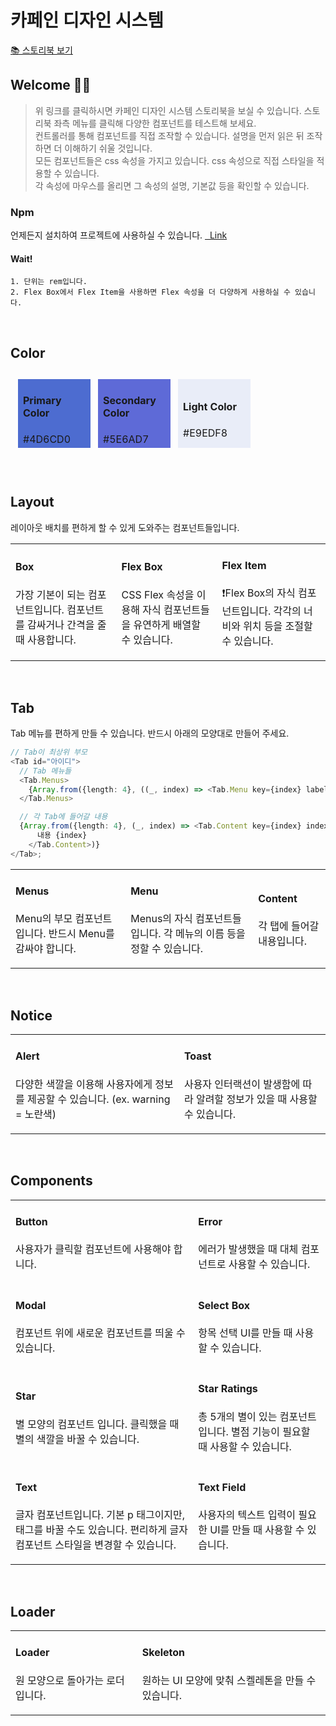 # 카페인 디자인 시스템

<a href="https://653134b8c1b776a14aafb1d0-meiaxlmapb.chromatic.com/?path=/docs/instruction--docs">📚 스토리북 보기</a>

## Welcome 👋🏻

> 위 링크를 클릭하시면 카페인 디자인 시스템 스토리북을 보실 수 있습니다. 스토리북 좌측 메뉴를 클릭해 다양한 컴포넌트를 테스트해 보세요.<br />
> 컨트롤러를 통해 컴포넌트를 직접 조작할 수 있습니다.
> 설명을 먼저 읽은 뒤 조작하면 더 이해하기 쉬울 것입니다.<br />
> 모든 컴포넌트들은 css 속성을 가지고 있습니다. css 속성으로 직접 스타일을 적용할 수 있습니다.<br />
> 각 속성에 마우스를 올리면 그 속성의 설명, 기본값 등을 확인할 수 있습니다.<br />

### Npm

언제든지 설치하여 프로젝트에 사용하실 수 있습니다.
<a href="https://www.npmjs.com/package/yummy-design-component" target="\_blank">&nbsp; Link</a>

#### Wait!

    1. 단위는 rem입니다.
    2. Flex Box에서 Flex Item을 사용하면 Flex 속성을 더 다양하게 사용하실 수 있습니다.

<br />

## Color

<table style="border-collapse: separate; border-spacing: 12px;">
  <tr>
    <td style="background-color: #4D6CD0; width: 100px; height: 100px;">
      <h4>Primary Color</h4>
      <div>#4D6CD0</div>
    </td>
    <td style="background-color: #5E6AD7; width: 100px; height: 100px;">
      <h4>Secondary Color</h4>
      <div>#5E6AD7</div>
    </td>
    <td style="background-color: #E9EDF8; width: 100px; height: 100px;">
      <h4>Light Color</h4>
      <div>#E9EDF8</div>
    </td>
  </tr>
</table>

<br />

## Layout

레이아웃 배치를 편하게 할 수 있게 도와주는 컴포넌트들입니다.

<table>
  <tr>
    <td>
      <div>
        <h4 class="sb-section-item-heading">Box</h4>
        <p class="sb-section-item-paragraph">가장 기본이 되는 컴포넌트입니다. 컴포넌트를 감싸거나 간격을 줄 때 사용합니다.</p>
      </div>
    </td>
    <td>
      <div>
        <h4 class="sb-section-item-heading">Flex Box</h4>
        <p class="sb-section-item-paragraph">CSS Flex 속성을 이용해 자식 컴포넌트들을 유연하게 배열할 수 있습니다.</p>
      </div>
    </td>
    <td>
      <div>
        <h4>Flex Item</h4>
        <p class="sb-section-item-paragraph">❗Flex Box의 자식 컴포넌트입니다. 각각의 너비와 위치 등을 조절할 수 있습니다.</p>
      </div>
    </td>
  </tr>
</table>

<br />

## Tab

Tab 메뉴를 편하게 만들 수 있습니다. 반드시 아래의 모양대로 만들어 주세요.

```ts
// Tab이 최상위 부모
<Tab id="아이디">
  // Tab 메뉴들
  <Tab.Menus>
    {Array.from({length: 4}, ((_, index) => <Tab.Menu key={index} label={`메뉴 ${index}`} index={index} />))}
  </Tab.Menus>

  // 각 Tab에 들어갈 내용
  {Array.from({length: 4}, (_, index) => <Tab.Content key={index} index={index}>
      내용 {index}
    </Tab.Content>)}
</Tab>;
```

<table>
  <tr>
    <td>
      <h4 class="sb-section-item-heading">Menus</h4>
      <p class="sb-section-item-paragraph">Menu의 부모 컴포넌트입니다. 반드시 Menu를 감싸야 합니다.</p>
    </td>
    <td>
      <h4 class="sb-section-item-heading">Menu</h4>
      <p class="sb-section-item-paragraph">Menus의 자식 컴포넌트들입니다. 각 메뉴의 이름 등을 정할 수 있습니다.</p>
    </td>
    <td>
      <h4 class="sb-section-item-heading">Content</h4>
      <p class="sb-section-item-paragraph">각 탭에 들어갈 내용입니다.</p>
    </td>
  </tr>
</table>

<br />

<h2>Notice</h2>

<table>
  <tr>
    <td>
      <h4 class="sb-section-item-heading">Alert</h4>
      <p class="sb-section-item-paragraph">다양한 색깔을 이용해 사용자에게 정보를 제공할 수 있습니다. (ex. warning = 노란색)</p>
    </td>
    <td>
      <h4 class="sb-section-item-heading">Toast</h4>
      <p class="sb-section-item-paragraph">사용자 인터랙션이 발생함에 따라 알려할 정보가 있을 때 사용할 수 있습니다.</p>
    </td>
  </tr>
</table>

<br />

<h2>Components</h2>

<table>
  <tr>
    <td>
      <h4 class="sb-section-item-heading">Button</h4>
      <p class="sb-section-item-paragraph">사용자가 클릭할 컴포넌트에 사용해야 합니다.</p>
    </td>
    <td>
      <h4 class="sb-section-item-heading">Error</h4>
      <p class="sb-section-item-paragraph">에러가 발생했을 때 대체 컴포넌트로 사용할 수 있습니다.</p>
    </td>
  </tr>
  <tr>
    <td>
      <h4 class="sb-section-item-heading">Modal</h4>
      <p class="sb-section-item-paragraph">컴포넌트 위에 새로운 컴포넌트를 띄울 수 있습니다.</p>
    </td>
    <td>
      <h4 class="sb-section-item-heading">Select Box</h4>
      <p class="sb-section-item-paragraph">항목 선택 UI를 만들 때 사용할 수 있습니다.</p>
    </td>
  </tr>
  <tr>
    <td>
      <h4 class="sb-section-item-heading">Star</h4>
      <p class="sb-section-item-paragraph">별 모양의 컴포넌트 입니다. 클릭했을 때 별의 색깔을 바꿀 수 있습니다.</p>
    </td>
    <td>
      <h4 class="sb-section-item-heading">Star Ratings</h4>
      <p class="sb-section-item-paragraph">총 5개의 별이 있는 컴포넌트입니다. 별점 기능이 필요할 때 사용할 수 있습니다.</p>
    </td>
  </tr>
  <tr>
    <td>
      <h4 class="sb-section-item-heading">Text</h4>
      <p class="sb-section-item-paragraph">글자 컴포넌트입니다. 기본 p 태그이지만, 태그를 바꿀 수도 있습니다. 
      편리하게 글자 컴포넌트 스타일을 변경할 수 있습니다.</p>
    </td>
    <td>
      <h4 class="sb-section-item-heading">Text Field</h4>
      <p class="sb-section-item-paragraph">사용자의 텍스트 입력이 필요한 UI를 만들 때 사용할 수 있습니다.</p>
    </td>
  </tr>
</table>

<br />

<h2>Loader</h2>

<table>
  <tr>
    <td>
      <h4 class="sb-section-item-heading">Loader</h4>
      <p class="sb-section-item-paragraph">원 모양으로 돌아가는 로더입니다.</p>
    </td>
    <td>
      <h4 class="sb-section-item-heading">Skeleton</h4>
      <p class="sb-section-item-paragraph">원하는 UI 모양에 맞춰 스켈레톤을 만들 수 있습니다.</p>
    </td>
  </tr>
</table>
